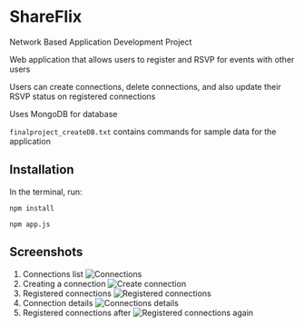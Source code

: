 # ShareFlix
Network Based Application Development Project

Web application that allows users to register and RSVP for events with other users

Users can create connections, delete connections, and also update their RSVP status on registered connections

Uses MongoDB for database

`finalproject_createDB.txt`
contains commands for sample data for the application


## Installation

In the terminal, run:

```npm install```

```npm app.js```


## Screenshots
1. Connections list ![Connections](https://i.imgur.com/YXAUEhL.png)
2. Creating a connection ![Create connection](https://i.imgur.com/JMfGQNB.png)
3. Registered connections ![Registered connections](https://i.imgur.com/8HBW29D.png)
4. Connection details ![Connections details](https://i.imgur.com/EDAcUAD.png)
5. Registered connections after ![Registered connections again](https://i.imgur.com/S7ahEGO.png)

















